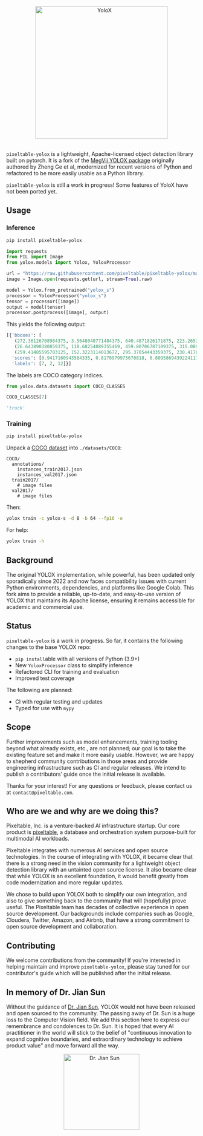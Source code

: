 <div align="center">
<img src="assets/logo.png" alt="YoloX" width="350"></div>
<br>

`pixeltable-yolox` is a lightweight, Apache-licensed object detection library built on pytorch. It is a fork of the
[MegVii YOLOX package](https://github.com/Megvii-BaseDetection/YOLOX) originally authored by Zheng Ge et al,
modernized for recent versions of Python and refactored to be more easily usable as a Python library.

`pixeltable-yolox` is still a work in progress! Some features of YoloX have not been ported yet.

## Usage

### Inference

```bash
pip install pixeltable-yolox
```

```python
import requests
from PIL import Image
from yolox.models import Yolox, YoloxProcessor

url = "https://raw.githubusercontent.com/pixeltable/pixeltable-yolox/main/tests/data/000000000001.jpg"
image = Image.open(requests.get(url, stream=True).raw)

model = Yolox.from_pretrained("yolox_s")
processor = YoloxProcessor("yolox_s")
tensor = processor([image])
output = model(tensor)
processor.postprocess([image], output)
```

This yields the following output:

```python
[{'bboxes': [
   (272.36126708984375, 3.5648040771484375, 640.4871826171875, 223.2653350830078),
   (26.643890380859375, 118.68254089355469, 459.80706787109375, 315.089111328125),
   (259.41485595703125, 152.3223114013672, 295.37054443359375, 230.41783142089844)],
  'scores': [0.9417160943584335, 0.8170979975670818, 0.8095869439224117],
  'labels': [7, 2, 12]}]
```

The labels are COCO category indices.

```python
from yolox.data.datasets import COCO_CLASSES

COCO_CLASSES[7]
```

```python
'truck'
```

### Training

```bash
pip install pixeltable-yolox
```

Unpack a [COCO dataset](https://cocodataset.org) into `./datasets/COCO`:

```text
COCO/
  annotations/
    instances_train2017.json
    instances_val2017.json
  train2017/
    # image files
  val2017/
    # image files
```

Then:

```bash
yolox train -c yolox-s -d 8 -b 64 --fp16 -o
```

For help:

```bash
yolox train -h
```

## Background

The original YOLOX implementation, while powerful, has been updated only sporadically since 2022 and now faces compatibility issues with current Python environments, dependencies, and platforms like Google Colab. This fork aims to provide a reliable, up-to-date, and easy-to-use version of YOLOX that maintains its Apache license, ensuring it remains accessible for academic and commercial use.

## Status

`pixeltable-yolox` is a work in progress. So far, it contains the following changes to the base YOLOX repo:

- `pip install`able with all versions of Python (3.9+)
- New `YoloxProcessor` class to simplify inference
- Refactored CLI for training and evaluation
- Improved test coverage

The following are planned:

- CI with regular testing and updates
- Typed for use with `mypy`

## Scope

Further improvements such as model enhancements, training tooling beyond what already exists, etc., are not planned; our goal is to take the existing feature set and make it more easily usable. However, we are happy to shepherd community contributions in those areas and provide engineering infrastructure such as CI and regular releases. We intend to publish a contributors’ guide once the initial release is available.

Thanks for your interest! For any questions or feedback, please contact us at `contact@pixeltable.com`.

## Who are we and why are we doing this?

Pixeltable, Inc. is a venture-backed AI infrastructure startup. Our core product is [pixeltable](https://github.com/pixeltable/pixeltable), a database and orchestration system purpose-built for multimodal AI workloads.

Pixeltable integrates with numerous AI services and open source technologies. In the course of integrating with YOLOX, it became clear that there is a strong need in the vision community for a lightweight object detection library with an untainted open source license. It also became clear that while YOLOX is an excellent foundation, it would benefit greatly from code modernization and more regular updates.

We chose to build upon YOLOX both to simplify our own integration, and also to give something back to the community that will (hopefully) prove useful. The Pixeltable team has decades of collective experience in open source development. Our backgrounds include companies such as Google, Cloudera, Twitter, Amazon, and Airbnb, that have a strong commitment to open source development and collaboration.

## Contributing

We welcome contributions from the community! If you're interested in helping maintain and improve `pixeltable-yolox`, please stay tuned for our contributor's guide which will be published after the initial release.

## In memory of Dr. Jian Sun

Without the guidance of [Dr. Jian Sun](https://scholar.google.com/citations?user=ALVSZAYAAAAJ), YOLOX would not have been released and open sourced to the community.
The passing away of Dr. Sun is a huge loss to the Computer Vision field. We add this section here to express our remembrance and condolences to Dr. Sun.
It is hoped that every AI practitioner in the world will stick to the belief of "continuous innovation to expand cognitive boundaries, and extraordinary technology to achieve product value" and move forward all the way.

<div align="center">
<img src="assets/sunjian.png" alt="Dr. Jian Sun" width="200">
</div>
